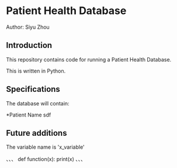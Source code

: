 # Patient Health Database

Author: Siyu Zhou

## Introduction 
This repository contains code for running a Patient Health Database.

This is written in Python.

## Specifications
The database will contain:

*Patient Name
sdf

## Future additions 

The variable name is 'x_variable'

、、、
def function(x):
    print(x)
、、、
